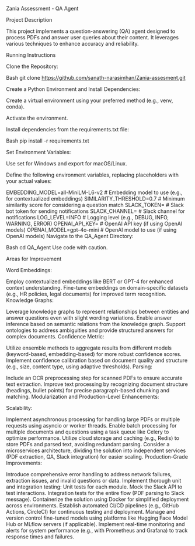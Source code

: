 Zania Assessment - QA Agent

Project Description

This project implements a question-answering (QA) agent designed to process PDFs and answer user queries about their content. It leverages various techniques to enhance accuracy and reliability.

Running Instructions

Clone the Repository:

Bash
git clone https://github.com/sanath-narasimhan/Zania-assesment.git

Create a Python Environment and Install Dependencies:

Create a virtual environment using your preferred method (e.g., venv, conda).

Activate the environment.

Install dependencies from the requirements.txt file:

Bash
pip install -r requirements.txt

Set Environment Variables:

Use set for Windows and export for macOS/Linux.

Define the following environment variables, replacing placeholders with your actual values:

EMBEDDING_MODEL=all-MiniLM-L6-v2  # Embedding model to use (e.g., for contextualized embeddings)
SIMILARITY_THRESHOLD=0.7        # Minimum similarity score for considering a question match
SLACK_TOKEN=<YOUR SLACK BOT TOKEN>  # Slack bot token for sending notifications
SLACK_CHANNEL=<CHANNEL YOU WANT TO POST TO>  # Slack channel for notifications
LOG_LEVEL=INFO                  # Logging level (e.g., DEBUG, INFO, WARNING, ERROR)
OPENAI_API_KEY=<YOUR OPENAI API KEY>  # OpenAI API key (if using OpenAI models)
OPENAI_MODEL=gpt-4o-mini         # OpenAI model to use (if using OpenAI models)
Navigate to the QA_Agent Directory:

Bash
cd QA_Agent
Use code with caution.

Areas for Improvement

Word Embeddings:

Employ contextualized embeddings like BERT or GPT-4 for enhanced context understanding.
Fine-tune embeddings on domain-specific datasets (e.g., HR policies, legal documents) for improved term recognition.
Knowledge Graphs:

Leverage knowledge graphs to represent relationships between entities and answer questions even with slight wording variations.
Enable answer inference based on semantic relations from the knowledge graph.
Support ontologies to address ambiguities and provide structured answers for complex documents.
Confidence Metric:

Utilize ensemble methods to aggregate results from different models (keyword-based, embedding-based) for more robust confidence scores.
Implement confidence calibration based on document quality and structure (e.g., size, content type, using adaptive thresholds).
Parsing:

Include an OCR preprocessing step for scanned PDFs to ensure accurate text extraction.
Improve text processing by recognizing document structure (headings, bullet points) for precise paragraph-based chunking and matching.
Modularization and Production-Level Enhancements:

Scalability:

Implement asynchronous processing for handling large PDFs or multiple requests using asyncio or worker threads.
Enable batch processing for multiple documents and questions using a task queue like Celery to optimize performance.
Utilize cloud storage and caching (e.g., Redis) to store PDFs and parsed text, avoiding redundant parsing.
Consider a microservices architecture, dividing the solution into independent services (PDF extraction, QA, Slack integration) for easier scaling.
Production-Grade Improvements:

Introduce comprehensive error handling to address network failures, extraction issues, and invalid questions or data.
Implement thorough unit and integration testing:
Unit tests for each module.
Mock the Slack API to test interactions.
Integration tests for the entire flow (PDF parsing to Slack message).
Containerize the solution using Docker for simplified deployment across environments.
Establish automated CI/CD pipelines (e.g., GitHub Actions, CircleCI) for continuous testing and deployment.
Manage and version control fine-tuned models using platforms like Hugging Face Model Hub or MLflow servers (if applicable).
Implement real-time monitoring and alerts for system performance (e.g., with Prometheus and Grafana) to track response times and failures.

